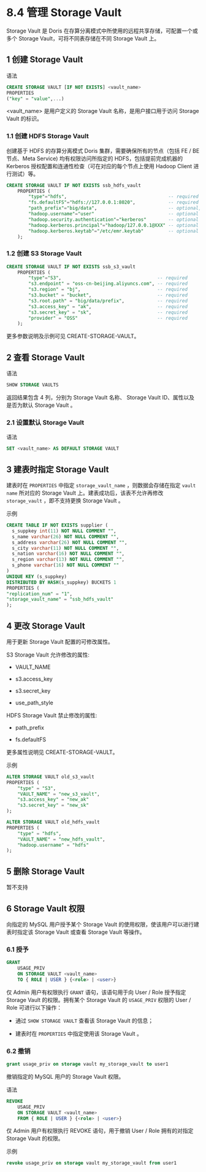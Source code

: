 # 8.4 管理 Storage Vault

Storage Vault 是 Doris 在存算分离模式中所使用的远程共享存储，可配置一个或多个 Storage Vault，可将不同表存储在不同 Storage Vault 上。

## 1 创建 Storage Vault

语法

```sql
CREATE STORAGE VAULT [IF NOT EXISTS] <vault_name>
PROPERTIES
("key" = "value",...)
```

<vault_name> 是用户定义的 Storage Vault 名称，是用户接口用于访问 Storage Vault 的标识。

### 1.1 创建 HDFS Storage Vault

创建基于 HDFS 的存算分离模式 Doris 集群，需要确保所有的节点（包括 FE / BE 节点、Meta Service) 均有权限访问所指定的 HDFS，包括提前完成机器的 Kerberos 授权配置和连通性检查（可在对应的每个节点上使用 Hadoop Client 进行测试）等。

```sql
CREATE STORAGE VAULT IF NOT EXISTS ssb_hdfs_vault
    PROPERTIES (
        "type"="hdfs",                                     -- required
        "fs.defaultFS"="hdfs://127.0.0.1:8020",            -- required
        "path_prefix"="big/data",                          -- optional,  一般按照业务名称填写
        "hadoop.username"="user"                           -- optional
        "hadoop.security.authentication"="kerberos"        -- optional
        "hadoop.kerberos.principal"="hadoop/127.0.0.1@XXX" -- optional
        "hadoop.kerberos.keytab"="/etc/emr.keytab"         -- optional
    );
```

### 1.2 创建 S3 Storage Vault

```sql
CREATE STORAGE VAULT IF NOT EXISTS ssb_s3_vault
    PROPERTIES (
        "type"="S3",                                   -- required
        "s3.endpoint" = "oss-cn-beijing.aliyuncs.com", -- required
        "s3.region" = "bj",                            -- required
        "s3.bucket" = "bucket",                        -- required
        "s3.root.path" = "big/data/prefix",            -- required
        "s3.access_key" = "ak",                        -- required
        "s3.secret_key" = "sk",                        -- required
        "provider" = "OSS"                             -- required
    );
```

更多参数说明及示例可见 CREATE-STORAGE-VAULT。

## 2 查看 Storage Vault

语法

```sql
SHOW STORAGE VAULTS
```

返回结果包含 4 列，分别为 Storage Vault 名称、 Storage Vault ID、属性以及是否为默认 Storage Vault 。

### 2.1 设置默认 Storage Vault

语法

```sql
SET <vault_name> AS DEFAULT STORAGE VAULT
```

## 3 建表时指定 Storage Vault

建表时在 `PROPERTIES` 中指定 `storage_vault_name` ，则数据会存储在指定 `vault name` 所对应的 Storage Vault 上。建表成功后，该表不允许再修改 `storage_vault` ，即不支持更换 Storage Vault 。

示例

```sql
CREATE TABLE IF NOT EXISTS supplier (
  s_suppkey int(11) NOT NULL COMMENT "",
  s_name varchar(26) NOT NULL COMMENT "",
  s_address varchar(26) NOT NULL COMMENT "",
  s_city varchar(11) NOT NULL COMMENT "",
  s_nation varchar(16) NOT NULL COMMENT "",
  s_region varchar(13) NOT NULL COMMENT "",
  s_phone varchar(16) NOT NULL COMMENT ""
)
UNIQUE KEY (s_suppkey)
DISTRIBUTED BY HASH(s_suppkey) BUCKETS 1
PROPERTIES (
"replication_num" = "1",
"storage_vault_name" = "ssb_hdfs_vault"
);
```

## 4 更改 Storage Vault

用于更新 Storage Vault 配置的可修改属性。

S3 Storage Vault 允许修改的属性:

* VAULT_NAME

* s3.access_key

* s3.secret_key

* use_path_style

HDFS Storage Vault 禁止修改的属性:

* path_prefix

* fs.defaultFS

更多属性说明见 CREATE-STORAGE-VAULT。

示例

```sql
ALTER STORAGE VAULT old_s3_vault
PROPERTIES (
    "type" = "S3",
    "VAULT_NAME" = "new_s3_vault",
    "s3.access_key" = "new_ak"
    "s3.secret_key" = "new_sk"
);
```

```sql
ALTER STORAGE VAULT old_hdfs_vault
PROPERTIES (
    "type" = "hdfs",
    "VAULT_NAME" = "new_hdfs_vault",
    "hadoop.username" = "hdfs"
);
```

## 5 删除 Storage Vault

暂不支持

## 6 Storage Vault 权限

向指定的 MySQL 用户授予某个 Storage Vault 的使用权限，使该用户可以进行建表时指定该 Storage Vault 或查看 Storage Vault 等操作。

### 6.1 授予

```sql
GRANT
    USAGE_PRIV
    ON STORAGE VAULT <vault_name>
    TO { ROLE | USER } {<role> | <user>}
```

仅 Admin 用户有权限执行 `GRANT` 语句，该语句用于向 User / Role 授予指定 Storage Vault 的权限。拥有某个 Storage Vault 的 `USAGE_PRIV` 权限的 User / Role 可进行以下操作：

* 通过 `SHOW STORAGE VAULT` 查看该 Storage Vault 的信息；

* 建表时在 `PROPERTIES` 中指定使用该 Storage Vault 。

### 6.2 撤销

```sql
grant usage_priv on storage vault my_storage_vault to user1
```

撤销指定的 MySQL 用户的 Storage Vault 权限。

语法

```sql
REVOKE
    USAGE_PRIV
    ON STORAGE VAULT <vault_name>
    FROM { ROLE | USER } {<role> | <user>}
```

仅 Admin 用户有权限执行 REVOKE 语句，用于撤销 User / Role 拥有的对指定 Storage Vault 的权限。

示例

```sql
revoke usage_priv on storage vault my_storage_vault from user1
```
